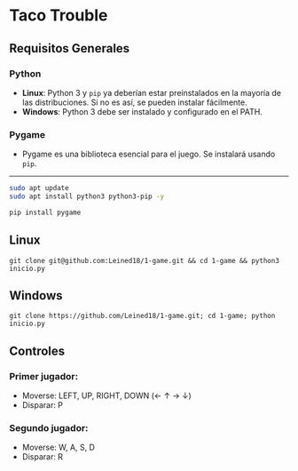 # Taco Trouble

## Requisitos Generales

### Python
- **Linux**: Python 3 y `pip` ya deberían estar preinstalados en la mayoría de las distribuciones. Si no es así, se pueden instalar fácilmente.
- **Windows**: Python 3 debe ser instalado y configurado en el PATH.

### Pygame
- Pygame es una biblioteca esencial para el juego. Se instalará usando `pip`.

---


```bash
sudo apt update
sudo apt install python3 python3-pip -y

pip install pygame
```


## Linux

```git clone git@github.com:Leined18/1-game.git && cd 1-game && python3 inicio.py```

## Windows

```git clone https://github.com/Leined18/1-game.git; cd 1-game; python inicio.py```

## Controles

### Primer jugador:
- Moverse: LEFT, UP, RIGHT, DOWN (← ↑ → ↓)
- Disparar: P
### Segundo jugador:
- Moverse: W, A, S, D
- Disparar: R
